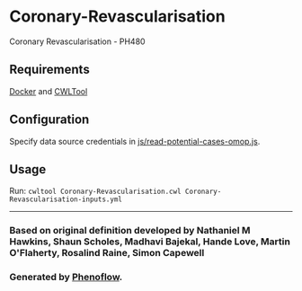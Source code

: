 # Coronary-Revascularisation

Coronary Revascularisation - PH480

## Requirements

[Docker](https://docs.docker.com/install/) and [CWLTool](https://github.com/common-workflow-language/cwltool#install)

## Configuration

Specify data source credentials in [js/read-potential-cases-omop.js](js/read-potential-cases-omop.js).

## Usage

Run: `cwltool Coronary-Revascularisation.cwl Coronary-Revascularisation-inputs.yml`

***

### Based on original definition developed by Nathaniel M Hawkins, Shaun Scholes, Madhavi Bajekal, Hande Love, Martin O'Flaherty, Rosalind Raine, Simon Capewell
### Generated by [Phenoflow](https://kclhi.org/phenoflow).
